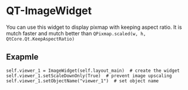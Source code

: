 # QT-ImageWidget

You can use this widget to display pixmap with keeping aspect ratio. It is mutch faster and mutch better than `QPixmap.scaled(w, h, QtCore.Qt.KeepAspectRatio)`

## Exapmle

```
self.viewer_1 = ImageWidget(self.layout_main)  # create the widget
self.viewer_1.setScaleDownOnly(True)  # prevent image upscaling
self.viewer_1.setObjectName("viewer_1")  # set object name
```
